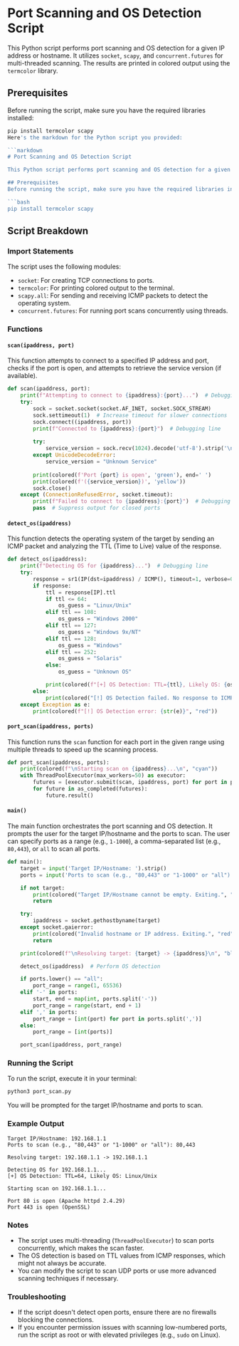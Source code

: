 # Port Scanning and OS Detection Script

This Python script performs port scanning and OS detection for a given IP address or hostname. It utilizes `socket`, `scapy`, and `concurrent.futures` for multi-threaded scanning. The results are printed in colored output using the `termcolor` library.

## Prerequisites
Before running the script, make sure you have the required libraries installed:

```bash
pip install termcolor scapy
Here's the markdown for the Python script you provided:

```markdown
# Port Scanning and OS Detection Script

This Python script performs port scanning and OS detection for a given IP address or hostname. It utilizes `socket`, `scapy`, and `concurrent.futures` for multi-threaded scanning. The results are printed in colored output using the `termcolor` library.

## Prerequisites
Before running the script, make sure you have the required libraries installed:

```bash
pip install termcolor scapy
```

## Script Breakdown

### Import Statements
The script uses the following modules:
- `socket`: For creating TCP connections to ports.
- `termcolor`: For printing colored output to the terminal.
- `scapy.all`: For sending and receiving ICMP packets to detect the operating system.
- `concurrent.futures`: For running port scans concurrently using threads.

### Functions

#### `scan(ipaddress, port)`
This function attempts to connect to a specified IP address and port, checks if the port is open, and attempts to retrieve the service version (if available).

```python
def scan(ipaddress, port):
    print(f"Attempting to connect to {ipaddress}:{port}...")  # Debugging line
    try:
        sock = socket.socket(socket.AF_INET, socket.SOCK_STREAM)
        sock.settimeout(1)  # Increase timeout for slower connections
        sock.connect((ipaddress, port))
        print(f"Connected to {ipaddress}:{port}")  # Debugging line
        
        try:
            service_version = sock.recv(1024).decode('utf-8').strip('\n')
        except UnicodeDecodeError:
            service_version = "Unknown Service"
        
        print(colored(f'Port {port} is open', 'green'), end=' ')
        print(colored(f'({service_version})', 'yellow'))
        sock.close()
    except (ConnectionRefusedError, socket.timeout):
        print(f"Failed to connect to {ipaddress}:{port}")  # Debugging line
        pass  # Suppress output for closed ports
```

#### `detect_os(ipaddress)`
This function detects the operating system of the target by sending an ICMP packet and analyzing the TTL (Time to Live) value of the response.

```python
def detect_os(ipaddress):
    print(f"Detecting OS for {ipaddress}...")  # Debugging line
    try:
        response = sr1(IP(dst=ipaddress) / ICMP(), timeout=1, verbose=0)
        if response:
            ttl = response[IP].ttl
            if ttl <= 64:
                os_guess = "Linux/Unix"
            elif ttl == 108:
                os_guess = "Windows 2000"
            elif ttl == 127:
                os_guess = "Windows 9x/NT"
            elif ttl == 128:
                os_guess = "Windows"
            elif ttl == 252:
                os_guess = "Solaris"
            else:
                os_guess = "Unknown OS"

            print(colored(f"[+] OS Detection: TTL={ttl}, Likely OS: {os_guess}", "cyan"))
        else:
            print(colored("[!] OS Detection failed. No response to ICMP request.", "red"))
    except Exception as e:
        print(colored(f"[!] OS Detection error: {str(e)}", "red"))
```

#### `port_scan(ipaddress, ports)`
This function runs the `scan` function for each port in the given range using multiple threads to speed up the scanning process.

```python
def port_scan(ipaddress, ports):
    print(colored(f"\nStarting scan on {ipaddress}...\n", "cyan"))
    with ThreadPoolExecutor(max_workers=50) as executor:
        futures = [executor.submit(scan, ipaddress, port) for port in ports]
        for future in as_completed(futures):
            future.result()
```

#### `main()`
The main function orchestrates the port scanning and OS detection. It prompts the user for the target IP/hostname and the ports to scan. The user can specify ports as a range (e.g., `1-1000`), a comma-separated list (e.g., `80,443`), or `all` to scan all ports.

```python
def main():
    target = input('Target IP/Hostname: ').strip()
    ports = input('Ports to scan (e.g., "80,443" or "1-1000" or "all"): ').strip()

    if not target:
        print(colored("Target IP/Hostname cannot be empty. Exiting.", "red"))
        return

    try:
        ipaddress = socket.gethostbyname(target)
    except socket.gaierror:
        print(colored("Invalid hostname or IP address. Exiting.", "red"))
        return

    print(colored(f"\nResolving target: {target} -> {ipaddress}\n", "blue"))

    detect_os(ipaddress)  # Perform OS detection

    if ports.lower() == "all":
        port_range = range(1, 65536)
    elif '-' in ports:
        start, end = map(int, ports.split('-'))
        port_range = range(start, end + 1)
    elif ',' in ports:
        port_range = [int(port) for port in ports.split(',')]
    else:
        port_range = [int(ports)]

    port_scan(ipaddress, port_range)
```

### Running the Script
To run the script, execute it in your terminal:

```bash
python3 port_scan.py
```

You will be prompted for the target IP/hostname and ports to scan.

### Example Output

```
Target IP/Hostname: 192.168.1.1
Ports to scan (e.g., "80,443" or "1-1000" or "all"): 80,443

Resolving target: 192.168.1.1 -> 192.168.1.1

Detecting OS for 192.168.1.1...
[+] OS Detection: TTL=64, Likely OS: Linux/Unix

Starting scan on 192.168.1.1...

Port 80 is open (Apache httpd 2.4.29)
Port 443 is open (OpenSSL)
```

### Notes
- The script uses multi-threading (`ThreadPoolExecutor`) to scan ports concurrently, which makes the scan faster.
- The OS detection is based on TTL values from ICMP responses, which might not always be accurate.
- You can modify the script to scan UDP ports or use more advanced scanning techniques if necessary.

### Troubleshooting
- If the script doesn't detect open ports, ensure there are no firewalls blocking the connections.
- If you encounter permission issues with scanning low-numbered ports, run the script as root or with elevated privileges (e.g., `sudo` on Linux).
